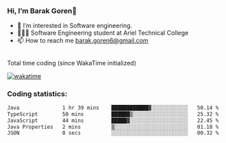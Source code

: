 ###  Hi, I’m Barak Goren👋
- 👀 I’m interested in Software engineering.
- 👨🏼‍🎓 Software Engineering student at Ariel Technical College
- 📫 How to reach me barak.goren6@gmail.com
##
Total time coding (since WakaTime initialized)

[![wakatime](https://wakatime.com/badge/user/5cc5ec80-a806-4ca2-a704-db29274e48cd.svg)](https://wakatime.com/@5cc5ec80-a806-4ca2-a704-db29274e48cd)

   
### Coding statistics:

<!--START_SECTION:waka-->

```txt
Java              1 hr 39 mins    ████████████▓░░░░░░░░░░░░   50.14 %
TypeScript        50 mins         ██████▒░░░░░░░░░░░░░░░░░░   25.32 %
JavaScript        44 mins         █████▓░░░░░░░░░░░░░░░░░░░   22.45 %
Java Properties   2 mins          ▒░░░░░░░░░░░░░░░░░░░░░░░░   01.18 %
JSON              0 secs          ░░░░░░░░░░░░░░░░░░░░░░░░░   00.32 %
```

<!--END_SECTION:waka-->

<!---
barakgoren/barakgoren is a ✨ special ✨ repository because its `README.md` (this file) appears on your GitHub profile.
You can click the Preview link to take a look at your changes.
--->
